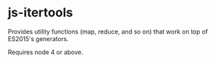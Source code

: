 # js-itertools

Provides utility functions (map, reduce, and so on) that work on top of ES2015's generators.

Requires node 4 or above.